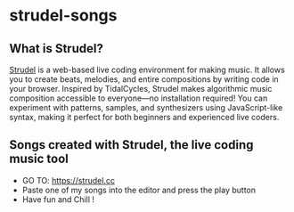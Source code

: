 # strudel-songs

## What is Strudel?

[Strudel](https://strudel.cc/) is a web-based live coding environment for making music. It allows you to create beats, melodies, and entire compositions by writing code in your browser. Inspired by TidalCycles, Strudel makes algorithmic music composition accessible to everyone—no installation required! You can experiment with patterns, samples, and synthesizers using JavaScript-like syntax, making it perfect for both beginners and experienced live coders.

## Songs created with Strudel, the live coding music tool

- GO TO: https://strudel.cc
- Paste one of my songs into the editor and press the play button
- Have fun and Chill !
